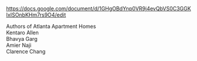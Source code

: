 https://docs.google.com/document/d/1GHgOBdYnp0VR9j4evQbVS0C3GGKIxISOnbKHm7rs9O4/edit<br>

Authors of Atlanta Apartment Homes<br>
Kentaro Allen<br>
Bhavya Garg<br>
Amier Naji<br>
Clarence Chang<br>
